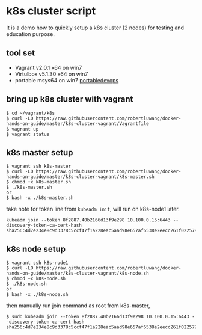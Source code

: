 # k8s cluster script
It is a demo how to quickly setup a k8s cluster (2 nodes) for testing and education purpose.

## tool set
- Vagrant v2.0.1 x64 on win7
- Virtulbox v5.1.30 x64 on win7
- portable msys64 on win7  [portabledevops](https://github.com/robertluwang/portabledevops)

## bring up k8s cluster with vagrant
```
$ cd ~/vagrant/k8s
$ curl -LO https://raw.githubusercontent.com/robertluwang/docker-hands-on-guide/master/k8s-cluster-vagrant/Vagrantfile
$ vagrant up
$ vagrant status
```
## k8s master setup 
```
$ vagrant ssh k8s-master
$ curl -LO https://raw.githubusercontent.com/robertluwang/docker-hands-on-guide/master/k8s-cluster-vagrant/k8s-master.sh 
$ chmod +x k8s-master.sh
$ ./k8s-master.sh 
or 
$ bash -x ./k8s-master.sh 
```
take note for token line from `kubeadm init`, will run on k8s-node1 later.
```
kubeadm join --token 8f2887.40b2166d13f9e298 10.100.0.15:6443 --discovery-token-ca-cert-hash sha256:4d7e234e8c9d3378c5ccf47f1a228eac5aad98e657af6538e2eecc261f022579 
```

## k8s node setup
```
$ vagrant ssh k8s-node1
$ curl -LO https://raw.githubusercontent.com/robertluwang/docker-hands-on-guide/master/k8s-cluster-vagrant/k8s-node.sh
$ chmod +x k8s-node.sh
$ ./k8s-node.sh 
or 
$ bash -x ./k8s-node.sh 
```
then manually run join command as root from k8s-master, 
```
$ sudo kubeadm join --token 8f2887.40b2166d13f9e298 10.100.0.15:6443 --discovery-token-ca-cert-hash sha256:4d7e234e8c9d3378c5ccf47f1a228eac5aad98e657af6538e2eecc261f022579 
```


